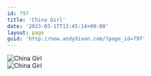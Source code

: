 ```yaml
---
id: 797
title: 'China Girl'
date: '2023-03-17T13:45:14+00:00'
layout: page
guid: 'http://new.andydixon.com/?page_id=797'
---
```


![China Girl](https://i0.wp.com/assets.g8x2.ldn.idrivee2-23.com/posters/China%20Girl%2001.jpg?w=1200&ssl=1 "China Girl")  
![China Girl](https://i0.wp.com/assets.g8x2.ldn.idrivee2-23.com/posters/China%20Girl%2002.jpg?w=1200&ssl=1 "China Girl")